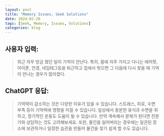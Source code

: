 ```yaml
---
layout: post
title: "Memory Issues, Seek Solutions"
date: 2024-02-28
tags: [Seek, Memory, Issues, Solutions]
categories: blog
---
```


## 사용자 입력:
> 최근 자꾸 방금 했던 일이 기억이 안난다. 특히, 몸에 자주 가지고 다니는 에어팟, 아이폰, 안경, 네임태그등을 퇴근하고 집에서 벗으면 그 다음에 다시 찾을 때 기억이 안나는 경우가 많아졌다.

## ChatGPT 응답:
> 기억력이 감소하는 것은 다양한 이유가 있을 수 있습니다. 스트레스, 피로, 수면 부족 등이 기억력에 영향을 미칠 수 있습니다. 일상에서 충분한 휴식과 수면을 취하고, 정기적인 운동도 도움이 될 수 있습니다. 만약 계속해서 문제가 된다면 전문가와 상담하는 것도 고려해보세요. 또한, 물건을 잃어버리는 경우에는 일관된 장소에 보관하거나 일정한 습관을 만들어 물건을 찾기 쉽게 할 수도 있습니다.

